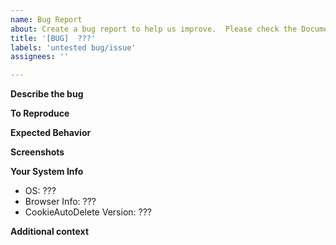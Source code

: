 ```yaml
---
name: Bug Report
about: Create a bug report to help us improve.  Please check the Documentation and FAQ first!
title: '[BUG]  ???'
labels: 'untested bug/issue'
assignees: ''

---
```

<!-- Please read carefully!  Issues that do not follow the format WILL be closed without it being resolved!

- Please check both open and close issues to ensure that it is not previously reported!  Duplicate issues will be closed.

- PLEASE READ THE FAQ AND DOCUMENTATION BEFORE POSTING:
  - https://github.com/Cookie-AutoDelete/Cookie-AutoDelete/wiki/Documentation
  - https://github.com/Cookie-AutoDelete/Cookie-AutoDelete/wiki/FAQ:-Common-Questions-and-Issues
- Issues that have an answer in the Documentation and/or FAQ WILL get closed and be pointed into the right direction

- Please ensure that the bug report title starts with '[BUG] '.
- Please ensure that the bug report body contains the required section is filled in, keeping the headers intact.

Stale issues without any relevant activity WILL get closed after a reasonable amount of time

By removing this entire section (from <!-- to ->) you acknowledge that you have read both the Documentation and FAQ, and that the solution was not found.
 -->

**Describe the bug** <!-- REQUIRED HEADER AND SECTION -->

<!-- A clear and concise description of what the bug is.  Helpful to have console output if it's a bug.  Please replace this entire line with your response. -->

**To Reproduce** <!-- REQUIRED HEADER AND SECTION -->

<!-- Replace this entire Reproduce example with your own steps.

Steps to reproduce the behavior:

1. Go to '...'
2. Click on '....'
3. Scroll down to '....'
4. See error

Reproduce Step Example End.  Remove this line as well.-->

**Expected Behavior** <!-- REQUIRED HEADER AND SECTION -->

<!-- A clear and concise description of what you expected to happen.  Please replace this entire line with your response. -->

**Screenshots** <!-- Depending on the type of bug this is optional -->

<!-- Add screenshots to help explain your problem, notably the settings and any related errors. For showing cookie counts, it would be helpful to also include a screenshot of the Storage Inspector that you can access through Development Tools (F12) WHILE on that tab/site. Please replace this entire line with your response, or remove it completely. -->

**Your System Info** <!-- REQUIRED HEADER AND SECTION.  PLEASE COMPLETE THE FOLLOWING INFORMATION -->

- OS: ??? <!-- REPLACE ??? WITH YOUR OWN INFO.  e.g. iOS, Windows 10 Pro, Android/Samsung -->
- Browser Info: ??? <!-- REPLACE ??? WITH YOUR OWN INFO.  e.g. Chrome 77.0.1234.111, Firefox 77.0.2 -->
- CookieAutoDelete Version: ??? <!-- REPLACE ??? WITH YOUR OWN INFO.  DO NOT PUT 'LATEST'.  e.g. 3.5.1 -->

**Additional context** <!-- This is optional and can be removed -->

<!-- Add any other context about the problem here.  Please replace with your response or remove it completely with its header. -->
